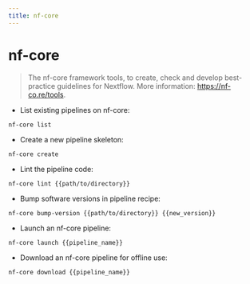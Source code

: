 ```yaml
---
title: nf-core
---
```

# nf-core

> The nf-core framework tools, to create, check and develop best-practice guidelines for Nextflow.
> More information: <https://nf-co.re/tools>.

- List existing pipelines on nf-core:

`nf-core list`

- Create a new pipeline skeleton:

`nf-core create`

- Lint the pipeline code:

`nf-core lint {{path/to/directory}}`

- Bump software versions in pipeline recipe:

`nf-core bump-version {{path/to/directory}} {{new_version}}`

- Launch an nf-core pipeline:

`nf-core launch {{pipeline_name}}`

- Download an nf-core pipeline for offline use:

`nf-core download {{pipeline_name}}`
